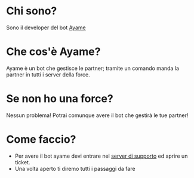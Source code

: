 # Chi sono?
Sono il developer del bot [Ayame](https://discord.com/api/oauth2/authorize?client_id=955515073676337222&permissions=8&redirect_uri=https%3A%2F%2Fdiscord.gg%2FcNbvwhEjBK&response_type=code&scope=bot%20applications.commands%20guilds.join)

# Che cos'è Ayame?
Ayame è un bot che gestisce le partner; tramite un comando manda la partner in tutti i server della force.

# Se non ho una force?
Nessun problema! Potrai comunque avere il bot che gestirà le tue partner!

# Come faccio?
- Per avere il bot ayame devi entrare nel [server di supporto](https://discord.gg/cNbvwhEjBK) ed aprire un ticket.
- Una volta aperto ti diremo tutti i passaggi da fare
